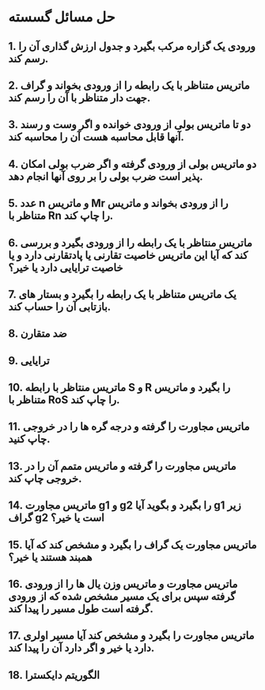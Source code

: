 # حل مسائل گسسته

## 1. ورودی یک گزاره مرکب بگیرد و جدول ارزش گذاری آن را رسم کند.

## 2. ماتریس متناظر با یک رابطه را از ورودی بخواند و گراف جهت دار متناظر با آن را رسم کند.

## 3. دو تا ماتریس بولی از ورودی خوانده و اگر وست و رسند آنها قابل محاسبه هست آن را محاسبه کند.

## 4. دو ماتریس بولی از ورودی گرفته و اگر ضرب بولی امکان پذیر است ضرب بولی را بر روی آنها انجام دهد.

## 5. عدد n و ماتریس Mr را از ورودی بخواند و ماتریس متناظر با Rn را چاپ کند.

## 6. ماتریس منتاظر با یک رابطه را از ورودی بگیرد و بررسی کند که آیا این ماتریس خاصیت تقارنی یا پادتقارنی دارد و یا خاصیت ترایایی دارد یا خیر؟

## 7. یک ماتریس متناظر با یک رابطه را بگیرد و بستار های بازتابی آن را حساب کند.

## 8. ضد متقارن

## 9. ترایایی

## 10. ماتریس منتاظر با رابطه S و R را بگیرد و ماتریس متناظر با RoS را چاپ کند.

## 11. ماتریس مجاورت را گرفته و درجه گره ها را در خروجی چاپ کنید.

## 13. ماتریس مجاورت را گرفته و ماتریس متمم آن را در خروجی چاپ کند.

## 14. ماتریس مجاورت g1 و g2 را بگیرد و بگوید آیا g1 زیر گراف g2 است یا خیر؟

## 15. ماتریس مجاورت یک گراف را بگیرد و مشخص کند که آیا همبند هستند یا خیر؟

## 16. ماتریس مجاورت و ماتریس وزن یال ها را از ورودی گرفته سپس برای یک مسیر مشخص شده که از ورودی گرفته است طول مسیر را پیدا کند.

## 17. ماتریس مجاورت را بگیرد و مشخص کند آیا مسیر اولری دارد یا خیر و  اگر دارد آن را پیدا کند.

## 18. الگوریتم دایکسترا
